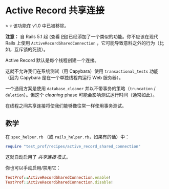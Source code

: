 # Active Record 共享连接

\> 💀  该功能在 v1.0 中已被移除。

**注意：** 自 Rails 5.1 起 (查看 [PR](https://github.com/rails/rails/pull/28083))已经添加了一个类似的功能。你不应该在现代 Rails 上使用 `ActiveRecordSharedConnection` ，它可能导致意料之外的行为（比如，互斥锁的死锁）。

Active Record 默认是每个线程创建一个连接。

这就不允许我们在系统测试（用 Capybara）使用 `transactional_tests` 功能（因为 Capybara 是在一个单独线程内运行 Web 服务器）。

一个通用方案是使用 `database_cleaner` 并以不带事务的策略（`truncation` / `deletion`）。但这个 _cleaning_ phase 可能会影响测试运行时间（通常如此）。

在线程之间共享连接将使我们能够像往常一样使用事务测试。

## 教学

在 `spec_helper.rb` （或 `rails_helper.rb`，如果有的话）中：

```ruby
require "test_prof/recipes/active_record_shared_connection"
```

这就自动启用了 _共享连接_ 模式。

你也可以手动启用/禁用它：

```ruby
TestProf::ActiveRecordSharedConnection.enable!
TestProf::ActiveRecordSharedConnection.disable!
```
